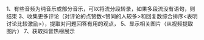 1、有些音频为纯音乐或部分音乐，可以将流分段转录，如果多段流没有语句，则结束
3、收集更多评论（对评论的点赞数<赞同的人较多>和回复数综合排序<表明讨论比较激励>），提取对问题回答有用的观点，
5、显示相关图片（从视频提取图片）
7、获取抖音热榜展示